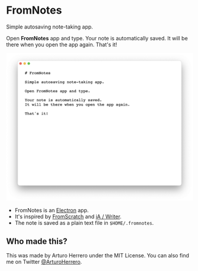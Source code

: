 # FromNotes

Simple autosaving note-taking app.

Open **FromNotes** app and type. Your note is automatically saved. It will be
there when you open the app again. That's it!

![](resources/fromnotes.png)

- FromNotes is an [Electron][4] app.
- It's inspired by [FromScratch][1] and [iA / Writer][2].
- The note is saved as a plain text file in `$HOME/.fromnotes`.


## Who made this?

This was made by Arturo Herrero under the MIT License. You can also find me on
Twitter [@ArturoHerrero][3].


[1]: https://fromscratch.rocks
[2]: https://ia.net/writer
[3]: https://twitter.com/ArturoHerrero
[4]: https://www.electronjs.org/
